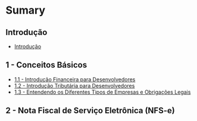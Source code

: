 # Sumary

## Introdução

* [Introdução](README.md)

## 1 - Conceitos Básicos

* [1.1 - Introdução Financeira para Desenvolvedores](1-conceitos-basicos/1.1-introducao-financeira-para-desenvolvedores.md)
* [1.2 - Introdução Tributária para Desenvolvedores](1-conceitos-basicos/1.2-introducao-tributaria-para-desenvolvedores.md)
* [1.3 - Entendendo os Diferentes Tipos de Empresas e Obrigações Legais](1-conceitos-basicos/1.3-entendendo-os-diferentes-tipos-de-empresas-e-obrigacoes-legais.md)

## 2 - Nota Fiscal de Serviço Eletrônica \(NFS-e\)



